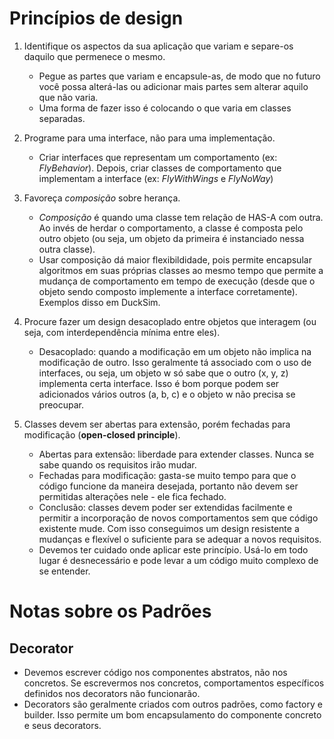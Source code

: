 # Princípios de design
1. Identifique os aspectos da sua aplicação que variam e separe-os daquilo que permenece o mesmo.
    - Pegue as partes que variam e encapsule-as, de modo que no futuro você possa alterá-las ou adicionar mais partes sem alterar aquilo que não varia.
    - Uma forma de fazer isso é colocando o que varia em classes separadas.

2. Programe para uma interface, não para uma implementação.
    - Criar interfaces que representam um comportamento (ex: _FlyBehavior_). Depois, criar classes de comportamento que implementam a interface (ex: _FlyWithWings_ e _FlyNoWay_)

3. Favoreça _composição_ sobre herança.
    - _Composição_ é quando uma classe tem relação de HAS-A com outra. Ao invés de herdar o comportamento, a classe é composta pelo outro objeto (ou seja, um objeto da primeira é instanciado nessa outra classe).
    - Usar composição dá maior flexibildidade, pois permite encapsular algoritmos em suas próprias classes ao mesmo tempo que permite a mudança de comportamento em tempo de execução (desde que o objeto sendo composto implemente a interface corretamente). Exemplos disso em DuckSim.

4. Procure fazer um design desacoplado entre objetos que interagem (ou seja, com interdependência mínima entre eles).
    - Desacoplado: quando a modificação em um objeto não implica na modificação de outro. Isso geralmente tá associado com o uso de interfaces, ou seja, um objeto w só sabe que o outro (x, y, z) implementa certa interface. Isso é bom porque podem ser adicionados vários outros (a, b, c) e o objeto w não precisa se preocupar.

5. Classes devem ser abertas para extensão, porém fechadas para modificação (**open-closed principle**).
    - Abertas para extensão: liberdade para extender classes. Nunca se sabe quando os requisitos irão mudar.
    - Fechadas para modificação: gasta-se muito tempo para que o código funcione da maneira desejada, portanto não devem ser permitidas alterações nele - ele fica fechado.
    - Conclusão: classes devem poder ser extendidas facilmente e permitir a incorporação de novos comportamentos sem que código existente mude. Com isso conseguimos um design resistente a mudanças e flexível o suficiente para se adequar a novos requisitos.
    - Devemos ter cuidado onde aplicar este princípio. Usá-lo em todo lugar é desnecessário e pode levar a um código muito complexo de se entender.




# Notas sobre os Padrões
## Decorator
- Devemos escrever código nos componentes abstratos, não nos concretos. Se escrevermos nos concretos, comportamentos específicos definidos nos decorators não funcionarão.
- Decorators são geralmente criados com outros padrões, como factory e builder. Isso permite um bom encapsulamento do componente concreto e seus decorators.